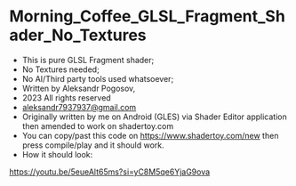 # Morning_Coffee_GLSL_Fragment_Shader_No_Textures

- This is pure GLSL Fragment shader;
- No Textures needed;
- No AI/Third party tools used whatsoever;
- Written by Aleksandr Pogosov,
- 2023 All rights reserved
- aleksandr7937937@gmail.com
- Originally written by me on Android (GLES) via Shader Editor application then amended to work on shadertoy.com
- You can copy/past this code on https://www.shadertoy.com/new   then press compile/play and it should work.
- How it should look: 

https://youtu.be/5eueAlt65ms?si=yC8M5qe6YjaG9ova